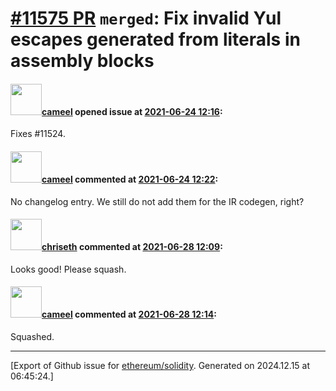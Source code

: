 # [\#11575 PR](https://github.com/ethereum/solidity/pull/11575) `merged`: Fix invalid Yul escapes generated from literals in assembly blocks

#### <img src="https://avatars.githubusercontent.com/u/137030?v=4" width="50">[cameel](https://github.com/cameel) opened issue at [2021-06-24 12:16](https://github.com/ethereum/solidity/pull/11575):

Fixes #11524.

#### <img src="https://avatars.githubusercontent.com/u/137030?v=4" width="50">[cameel](https://github.com/cameel) commented at [2021-06-24 12:22](https://github.com/ethereum/solidity/pull/11575#issuecomment-867593278):

No changelog entry. We still do not add them for the IR codegen, right?

#### <img src="https://avatars.githubusercontent.com/u/9073706?v=4" width="50">[chriseth](https://github.com/chriseth) commented at [2021-06-28 12:09](https://github.com/ethereum/solidity/pull/11575#issuecomment-869630071):

Looks good! Please squash.

#### <img src="https://avatars.githubusercontent.com/u/137030?v=4" width="50">[cameel](https://github.com/cameel) commented at [2021-06-28 12:14](https://github.com/ethereum/solidity/pull/11575#issuecomment-869633122):

Squashed.


-------------------------------------------------------------------------------



[Export of Github issue for [ethereum/solidity](https://github.com/ethereum/solidity). Generated on 2024.12.15 at 06:45:24.]
